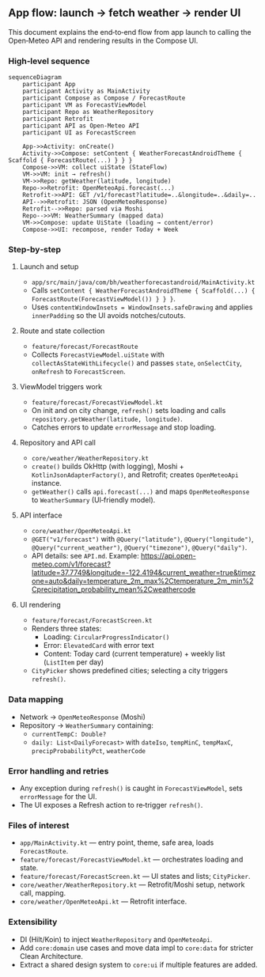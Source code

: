 ## App flow: launch → fetch weather → render UI

This document explains the end‑to‑end flow from app launch to calling the Open‑Meteo API and rendering results in the Compose UI.

### High‑level sequence
```mermaid
sequenceDiagram
    participant App
    participant Activity as MainActivity
    participant Compose as Compose / ForecastRoute
    participant VM as ForecastViewModel
    participant Repo as WeatherRepository
    participant Retrofit
    participant API as Open‑Meteo API
    participant UI as ForecastScreen

    App->>Activity: onCreate()
    Activity->>Compose: setContent { WeatherForecastAndroidTheme { Scaffold { ForecastRoute(...) } } }
    Compose->>VM: collect uiState (StateFlow)
    VM->>VM: init → refresh()
    VM->>Repo: getWeather(latitude, longitude)
    Repo->>Retrofit: OpenMeteoApi.forecast(...)
    Retrofit->>API: GET /v1/forecast?latitude=..&longitude=..&daily=..
    API-->>Retrofit: JSON (OpenMeteoResponse)
    Retrofit-->>Repo: parsed via Moshi
    Repo-->>VM: WeatherSummary (mapped data)
    VM->>Compose: update UiState (loading → content/error)
    Compose->>UI: recompose, render Today + Week
```

### Step‑by‑step
1. Launch and setup
   - `app/src/main/java/com/bh/weatherforecastandroid/MainActivity.kt`
   - Calls `setContent { WeatherForecastAndroidTheme { Scaffold(...) { ForecastRoute(ForecastViewModel()) } } }`.
   - Uses `contentWindowInsets = WindowInsets.safeDrawing` and applies `innerPadding` so the UI avoids notches/cutouts.

2. Route and state collection
   - `feature/forecast/ForecastRoute`
   - Collects `ForecastViewModel.uiState` with `collectAsStateWithLifecycle()` and passes `state`, `onSelectCity`, `onRefresh` to `ForecastScreen`.

3. ViewModel triggers work
   - `feature/forecast/ForecastViewModel.kt`
   - On init and on city change, `refresh()` sets loading and calls `repository.getWeather(latitude, longitude)`.
   - Catches errors to update `errorMessage` and stop loading.

4. Repository and API call
   - `core/weather/WeatherRepository.kt`
   - `create()` builds OkHttp (with logging), Moshi + `KotlinJsonAdapterFactory()`, and Retrofit; creates `OpenMeteoApi` instance.
   - `getWeather()` calls `api.forecast(...)` and maps `OpenMeteoResponse` to `WeatherSummary` (UI‑friendly model).

5. API interface
   - `core/weather/OpenMeteoApi.kt`
   - `@GET("v1/forecast")` with `@Query("latitude")`, `@Query("longitude")`, `@Query("current_weather")`, `@Query("timezone")`, `@Query("daily")`.
   - API details: see `API.md`. Example: https://api.open-meteo.com/v1/forecast?latitude=37.7749&longitude=-122.4194&current_weather=true&timezone=auto&daily=temperature_2m_max%2Ctemperature_2m_min%2Cprecipitation_probability_mean%2Cweathercode

6. UI rendering
   - `feature/forecast/ForecastScreen.kt`
   - Renders three states:
     - Loading: `CircularProgressIndicator()`
     - Error: `ElevatedCard` with error text
     - Content: Today card (current temperature) + weekly list (`ListItem` per day)
   - `CityPicker` shows predefined cities; selecting a city triggers `refresh()`.

### Data mapping
- Network → `OpenMeteoResponse` (Moshi)
- Repository → `WeatherSummary` containing:
  - `currentTempC: Double?`
  - `daily: List<DailyForecast>` with `dateIso`, `tempMinC`, `tempMaxC`, `precipProbabilityPct`, `weatherCode`

### Error handling and retries
- Any exception during `refresh()` is caught in `ForecastViewModel`, sets `errorMessage` for the UI.
- The UI exposes a Refresh action to re‑trigger `refresh()`.

### Files of interest
- `app/MainActivity.kt` — entry point, theme, safe area, loads `ForecastRoute`.
- `feature/forecast/ForecastViewModel.kt` — orchestrates loading and state.
- `feature/forecast/ForecastScreen.kt` — UI states and lists; `CityPicker`.
- `core/weather/WeatherRepository.kt` — Retrofit/Moshi setup, network call, mapping.
- `core/weather/OpenMeteoApi.kt` — Retrofit interface.

### Extensibility
- DI (Hilt/Koin) to inject `WeatherRepository` and `OpenMeteoApi`.
- Add `core:domain` use cases and move data impl to `core:data` for stricter Clean Architecture.
- Extract a shared design system to `core:ui` if multiple features are added.


